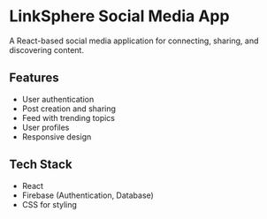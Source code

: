 # LinkSphere Social Media App

A React-based social media application for connecting, sharing, and discovering content.

## Features

- User authentication
- Post creation and sharing
- Feed with trending topics
- User profiles
- Responsive design

## Tech Stack

- React
- Firebase (Authentication, Database)
- CSS for styling
